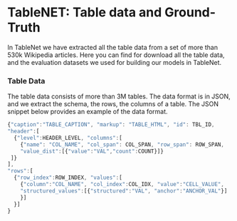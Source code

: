 # TableNET: Table data and Ground-Truth


In TableNet we have extracted all the table data from a set of more than 530k Wikipedia articles. Here you can find for download all the table data, and the evaluation datasets we used for building our models in TableNet. 

### Table Data

The table data consists of more than 3M tables. The data format is in JSON, and we extract the schema, the rows, the columns of a table. The JSON snippet below provides an example of the data format.

```javascript
{"caption":"TABLE_CAPTION", "markup": "TABLE_HTML", "id": TBL_ID, 
"header":[
  {"level":HEADER_LEVEL, "columns":[ 
    {"name": "COL_NAME", "col_span": COL_SPAN, "row_span": ROW_SPAN, 
    "value_dist":[{"value":"VAL","count":COUNT}]}
 ]}
], 
"rows":[ 
  {"row_index":ROW_INDEX, "values":[
    {"column":"COL_NAME", "col_index":COL_IDX, "value":"CELL_VALUE",  
    "structured_values":[{"structured":"VAL", "anchor":"ANCHOR_VAL"}]
    }]
  }]
}
```
